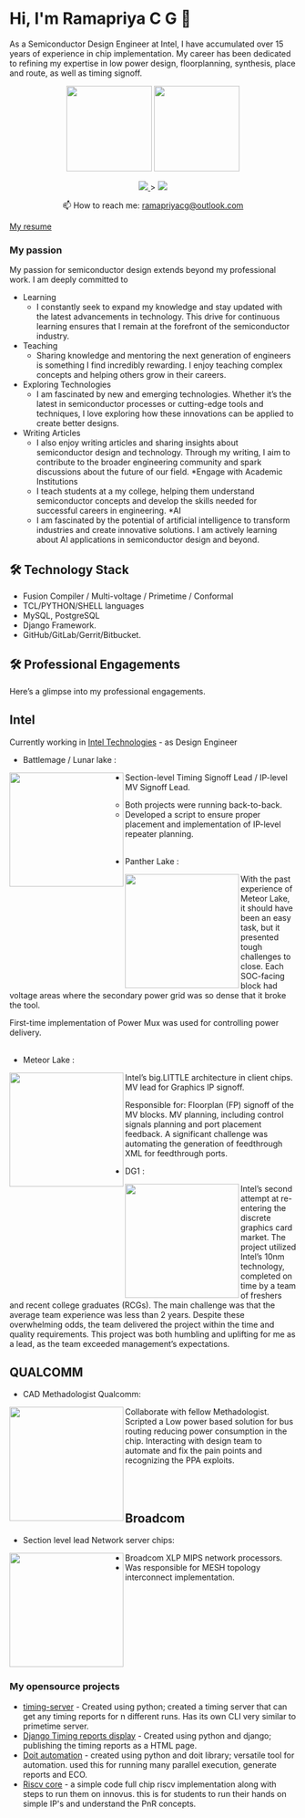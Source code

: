# Hi, I'm Ramapriya C G 👋
As a Semiconductor Design Engineer at Intel, I have accumulated over 15 years of experience in chip implementation. 
My career has been dedicated to refining my expertise in low power design, floorplanning, synthesis, place and route, as well as timing signoff.

<p align='center'>
   <a href="https://github-readme-stats.vercel.app/api?username=riscvsi&show_icons=true&count_private=true"><img
           height=150
           src="https://github-readme-stats.vercel.app/api?username=riscvsi&show_icons=true&count_private=true"/></a>
   <a href="https://github.com/riscvsi/github-readme-stats"><img height=150
                                                                  src="https://github-readme-stats.vercel.app/api/top-langs/?username=riscvsi&layout=compact"/></a>
</p>

<p align='center'>
   <a href="https://www.linkedin.com/in/ramapriya-cg-6372781a/">
       <img src="https://img.shields.io/badge/linkedin-%230077B5.svg?&style=for-the-badge&logo=linkedin&logoColor=white"/>
   </a>>
   <a href="https://t.me/joinchat/SpqRPBFo_sM6qm05">
       <img src="https://img.shields.io/badge/Telegram-2CA5E0?style=for-the-badge&logo=telegram&logoColor=white"/>
   </a>
<p align='center'>
   📫 How to reach me: <a href='mailto:ramapriyacg@outlook.com'>ramapriyacg@outlook.com</a>
</p>

[My resume](https://drive.google.com/file/d/17nkTT6igKQ0unj-mgdX1GtdAMcwB9jSF/view?usp=sharing)

### My passion
My passion for semiconductor design extends beyond my professional work. I am deeply committed to
*   Learning
      * I constantly seek to expand my knowledge and stay updated with the latest advancements in technology. This drive for continuous learning ensures that I remain at the forefront of the semiconductor industry.
*   Teaching
     * Sharing knowledge and mentoring the next generation of engineers is something I find incredibly rewarding. I enjoy teaching complex concepts and helping others grow in their careers.
*   Exploring Technologies
     * I am fascinated by new and emerging technologies. Whether it’s the latest in semiconductor processes or cutting-edge tools and techniques, I love exploring how these innovations can be applied to create better designs.
*   Writing Articles
      * I also enjoy writing articles and sharing insights about semiconductor design and technology. Through my writing, I aim to contribute to the broader engineering community and spark discussions about the future of our field.
*Engage with Academic Institutions
      * I teach students at a my college, helping them understand semiconductor concepts and develop the skills needed for successful careers in engineering.
*AI
      * I am fascinated by the potential of artificial intelligence to transform industries and create innovative solutions. I am actively learning about AI applications in semiconductor design and beyond.

## 🛠 Technology Stack
*   Fusion Compiler / Multi-voltage / Primetime / Conformal
*   TCL/PYTHON/SHELL languages
*   MySQL, PostgreSQL
*   Django Framework.
*   GitHub/GitLab/Gerrit/Bitbucket.

## 🛠 Professional Engagements
Here’s a glimpse into my professional engagements.
## Intel
Currently working in [Intel Technologies](https://www.linkedin.com/company/intel-corporation/mycompany/verification/) - as Design Engineer
* Battlemage / Lunar lake :
  
<img align="left" width="200" src="https://www.profesionalreview.com/wp-content/uploads/2023/01/Intel-Lunar-Lake-contara-con-una-nueva-arquitectura-creada-desde-cero.jpg" />

* Section-level Timing Signoff Lead / IP-level MV Signoff Lead.
   * Both projects were running back-to-back.
   * Developed a script to ensure proper placement and implementation of IP-level repeater planning.
<br></br>

* Panther Lake  :

<img align="left" width="200" src="https://th.bing.com/th/id/OIP.I-We-81F9Rh3gS9btacbEgAAAA?rs=1&pid=ImgDetMain" />

With the past experience of Meteor Lake, it should have been an easy task, but it presented tough challenges to close.
Each SOC-facing block had voltage areas where the secondary power grid was so dense that it broke the tool.

First-time implementation of Power Mux was used for controlling power delivery.
<br></br>


* Meteor Lake  :
  
<img align="left" width="200" src="https://www.notebookcheck.com/fileadmin/_processed_/5/8/csm_MeteorLake1_cb856a8dc2.jpg" />

Intel’s big.LITTLE architecture in client chips. MV lead for Graphics IP signoff.

Responsible for:
Floorplan (FP) signoff of the MV blocks.
MV planning, including control signals planning and port placement feedback.
A significant challenge was automating the generation of feedthrough XML for feedthrough ports.


* DG1 :
<img align="left" width="200" src="https://cdn.wccftech.com/wp-content/uploads/2020/01/Intel-DG1-GPU-Discrete-Graphics-Card-Powered-by-Xe-Graphics-Architecture_7.jpg" />
Intel’s second attempt at re-entering the discrete graphics card market.
The project utilized Intel’s 10nm technology, completed on time by a team of freshers and recent college graduates (RCGs).
The main challenge was that the average team experience was less than 2 years. Despite these overwhelming odds, the team delivered the project within the time and quality requirements.
This project was both humbling and uplifting for me as a lead, as the team exceeded management’s expectations.

## QUALCOMM
* CAD Methadologist Qualcomm:

<img align="left" width="200" src="https://mspoweruser.com/wp-content/uploads/2021/01/qualcomm-snapdragon.jpg" />
Collaborate with fellow Methadologist.
Scripted a Low power based solution for bus routing reducing power consumption in the chip.
Interacting with design team to automate and fix the pain points and recognizing the PPA exploits.
<br></br>
<br></br>

## Broadcom
* Section level lead Network server chips:

<img align="left" width="200" src="https://www.satellitetoday.com/wp-content/uploads/2014/04/XLP500-Series-300x273.png" />

* Broadcom XLP MIPS network processors.
* Was responsible for MESH topology interconnect implementation.

<br></br>
<br></br>
<br></br>
<br></br>





### My opensource projects

*   [timing-server](https://github.com/riscvsi/ptServer2.git) - Created using python; created a timing server that can get any timing reports for n different runs. Has its own CLI very similar to primetime server.
*   [Django Timing reports display](https://github.com/riscvsi/timingServer.git) - Created using python and django; publishing the timing reports as a HTML page.
*  [Doit automation](https://github.com/riscvsi/ChipSutra.git) - created using python and doit library; versatile tool for automation. used this for running many parallel execution, generate reports and ECO.
*  [Riscv core](https://github.com/riscvsi/riscvCoreSyntaCore1.git) - a simple code full chip riscv implementation along with steps to run them on innovus. this is for students to run their hands on simple IP's and understand the PnR concepts.

